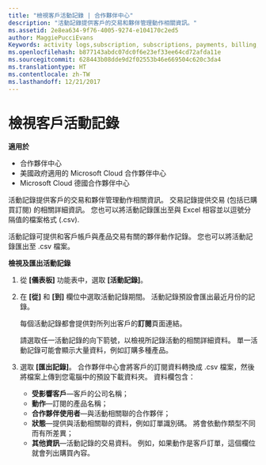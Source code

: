 ```yaml
---
title: "檢視客戶活動記錄 | 合作夥伴中心"
description: "活動記錄提供客戶的交易和夥伴管理動作相關資訊。"
ms.assetid: 2e8ea634-9f76-4005-9274-e104170c2ed5
author: MaggiePucciEvans
Keywords: activity logs,subscription, subscriptions, payments, billing, transactions
ms.openlocfilehash: b877143abdc07dc0f6e23ef33ee64cd72afda11e
ms.sourcegitcommit: 628443b08dde9d2f02553b46e669504c620c3da4
ms.translationtype: HT
ms.contentlocale: zh-TW
ms.lasthandoff: 12/21/2017
---
```

# <a name="view-customer-activity-logs"></a>檢視客戶活動記錄

**適用於**

-  合作夥伴中心
-  美國政府適用的 Microsoft Cloud 合作夥伴中心
-  Microsoft Cloud 德國合作夥伴中心


活動記錄提供客戶的交易和夥伴管理動作相關資訊。 交易記錄提供交易 (包括已購買訂閱) 的相關詳細資訊。 您也可以將活動記錄匯出至與 Excel 相容並以逗號分隔值的檔案格式 (.csv).

活動記錄可提供和客戶帳戶與產品交易有關的夥伴動作記錄。 您也可以將活動記錄匯出至 .csv 檔案。

**檢視及匯出活動記錄**

1.  從 **\[儀表板\]** 功能表中，選取 **\[活動記錄\]**。
2.  在 **\[從\]** 和 **\[到\]** 欄位中選取活動記錄期間。 活動記錄預設會匯出最近月份的記錄。

    每個活動記錄都會提供對所列出客戶的**訂閱**頁面連結。

    請選取任一活動記錄的向下箭號，以檢視所記錄活動的相關詳細資料。 單一活動記錄可能會顯示大量資料，例如訂購多種產品。

3.  選取 **\[匯出記錄\]**。 合作夥伴中心會將客戶的訂閱資料轉換成 .csv 檔案，然後將檔案上傳到您電腦中的預設下載資料夾。 資料欄包含：
    -   **受影響客戶**—客戶的公司名稱；
    -   **動作**—訂閱的產品名稱；
    -   **合作夥伴使用者**—與活動相關聯的合作夥伴；
    -   **狀態**—提供與活動相關聯的資料，例如訂單識別碼。 將會依動作類型不同而有所差異；
    -   **其他資訊**—活動記錄的交易資料。 例如，如果動作是客戶訂單，這個欄位就會列出購買內容。

 

 



